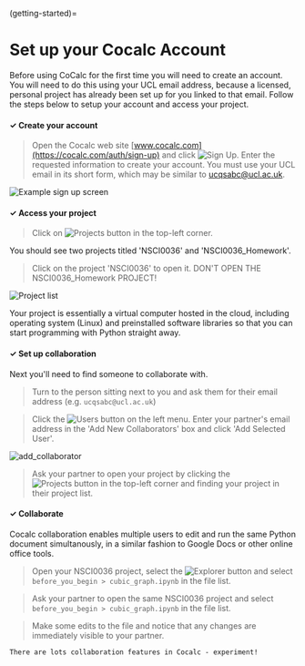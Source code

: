 (getting-started)=
# Set up your Cocalc Account

Before using CoCalc for the first time you will need to create an account. You will need to do this using your UCL email address, because a licensed, personal project has already been set up for you linked to that email. Follow the steps below to setup your account and access your project.

<h4> ✓  Create your account</h4>

> Open the Cocalc web site [www.cocalc.com](https://cocalc.com/auth/sign-up) and click ![Sign Up](sign_up.png). Enter the requested information to create your account. You must use your UCL email in its short form, which may be similar to [ucqsabc@ucl.ac.uk](https://myaccount.microsoft.com/?ref=MeControl).

![Example sign up screen](sign_up_2.png)

<h4> ✓ Access your project</h4>

> Click on ![Projects button](cocalc_projects_button.png) in the top-left corner.

You should see two projects titled 'NSCI0036' and 'NSCI0036_Homework'.

> Click on the project 'NSCI0036' to open it. DON'T OPEN THE NSCI0036_Homework PROJECT!

![Project list](cocalc_projects.png)

Your project is essentially a virtual computer hosted in the cloud, including operating system (Linux) and preinstalled software libraries so that you can start programming with Python straight away.

<h4> ✓ Set up collaboration</h4>

Next you'll need to find someone to collaborate with.

> Turn to the person sitting next to you and ask them for their email address (e.g. `ucqsabc@ucl.ac.uk`)

> Click the ![Users](cocalc_users.png) button on the left menu. Enter your partner's email address in the 'Add New Collaborators' box and click 'Add Selected User'.

![add_collaborator](add_collaborator.png)

> Ask your partner to open your project by clicking the ![Projects button](cocalc_projects_button.png) in the top-left corner and finding your project in their project list.

<h4> ✓ Collaborate</h4>

Cocalc collaboration enables multiple users to edit and run the same Python document simultanously, in a similar fashion to Google Docs or other online office tools.

> Open your NSCI0036 project, select the ![Explorer](explorer.png) button and select `before_you_begin > cubic_graph.ipynb` in the file list.

> Ask your partner to open the same NSCI0036 project and select `before_you_begin > cubic_graph.ipynb` in the file list.

> Make some edits to the file and notice that any changes are immediately visible to your partner.

```{admonition} Experiment!
There are lots collaboration features in Cocalc - experiment!
```




